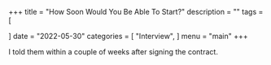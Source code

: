 +++
title = "How Soon Would You Be Able To Start?"
description = ""
tags = [

]
date = "2022-05-30"
categories = [
    "Interview",
]
menu = "main"
+++

I told them within a couple of weeks after signing the contract.